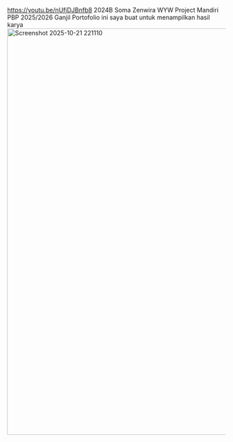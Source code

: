https://youtu.be/nUfjDJBnfb8
2024B Soma Zenwira WYW Project Mandiri PBP 2025/2026 Ganjil Portofolio ini saya buat untuk menampilkan hasil karya
<img width="901" height="939" alt="Screenshot 2025-10-21 221110" src="https://github.com/user-attachments/assets/e092c4a1-0948-4456-979e-bcb226ccc9d4" />
